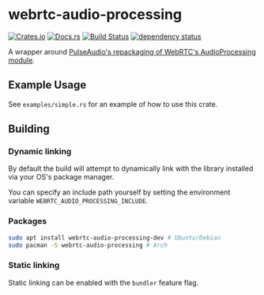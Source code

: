 # webrtc-audio-processing
[![Crates.io](https://img.shields.io/crates/v/webrtc-audio-processing.svg)](https://crates.io/crates/webrtc-audio-processing)
[![Docs.rs](https://docs.rs/webrtc-audio-processing/badge.svg)](https://docs.rs/webrtc-audio-processing)
[![Build Status](https://travis-ci.org/tonarino/webrtc-audio-processing.svg?branch=master)](https://travis-ci.org/tonarino/webrtc-audio-processing)
[![dependency status](https://deps.rs/repo/github/tonarino/webrtc-audio-processing/status.svg)](https://deps.rs/repo/github/tonarino/webrtc-audio-processing)

A wrapper around [PulseAudio's repackaging of WebRTC's AudioProcessing module](https://www.freedesktop.org/software/pulseaudio/webrtc-audio-processing/).

## Example Usage

See `examples/simple.rs` for an example of how to use this crate.

## Building

### Dynamic linking

By default the build will attempt to dynamically link with the library installed via your OS's package manager.

You can specify an include path yourself by setting the environment variable `WEBRTC_AUDIO_PROCESSING_INCLUDE`.

### Packages

```sh
sudo apt install webrtc-audio-processing-dev # Ubuntu/Debian
sudo pacman -S webrtc-audio-processing # Arch
```

### Static linking

Static linking can be enabled with the `bundler` feature flag.
